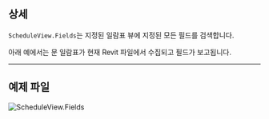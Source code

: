 ## 상세
`ScheduleView.Fields`는 지정된 일람표 뷰에 지정된 모든 필드를 검색합니다.

아래 예에서는 문 일람표가 현재 Revit 파일에서 수집되고 필드가 보고됩니다.
___
## 예제 파일

![ScheduleView.Fields](./Revit.Elements.Views.ScheduleView.Fields_img.jpg)
